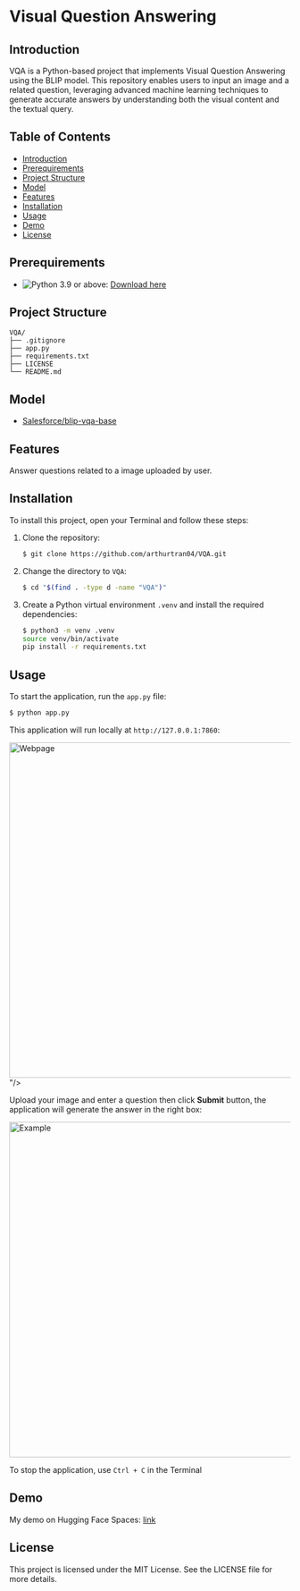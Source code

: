 # Visual Question Answering

## Introduction

VQA is a Python-based project that implements Visual Question Answering using the BLIP model. This repository enables users to input an image and a related question, leveraging advanced machine learning techniques to generate accurate answers by understanding both the visual content and the textual query.

## Table of Contents

- [Introduction](#introduction)
- [Prerequirements](#prerequirements)
- [Project Structure](#project-structure)
- [Model](#model)
- [Features](#features)
- [Installation](#installation)
- [Usage](#usage)
- [Demo](#demo)
- [License](#license)

## Prerequirements

- ![Python 3.9](https://img.shields.io/badge/Python-3.9-blue) or above: [Download here](https://python.org/downloads)

## Project Structure

```
VQA/
├── .gitignore
├── app.py
├── requirements.txt
├── LICENSE
└── README.md
```

## Model

- [Salesforce/blip-vqa-base](https://huggingface.co/Salesforce/blip-vqa-base)

## Features

Answer questions related to a image uploaded by user.

## Installation

To install this project, open your Terminal and follow these steps:

1. Clone the repository:

    ```sh
    $ git clone https://github.com/arthurtran04/VQA.git
    ```

2. Change the directory to `VQA`:

    ```sh
    $ cd "$(find . -type d -name "VQA")"
    ```

3. Create a Python virtual environment `.venv` and install the required dependencies:

    ```sh
    $ python3 -m venv .venv
    source venv/bin/activate
    pip install -r requirements.txt
    ```

## Usage

To start the application, run the `app.py` file:

   ```sh
   $ python app.py
   ```
This application will run locally at `http://127.0.0.1:7860`:

<img width="600rem" alt="Webpage" src="https://github.com/user-attachments/assets/d558c872-d3fb-4b9d-86cc-b32821928a63" />
"/>

Upload your image and enter a question then click **Submit** button, the application will generate the answer in the right box:

<img width="600rem" alt="Example" src="https://github.com/user-attachments/assets/48ce222a-352f-4ed3-96c8-1aa8f99b752d"/>

To stop the application, use `Ctrl + C` in the Terminal

## Demo

My demo on Hugging Face Spaces: [link](https://huggingface.co/spaces/josephtran04/VQA)

## License

This project is licensed under the MIT License. See the LICENSE file for more details.

